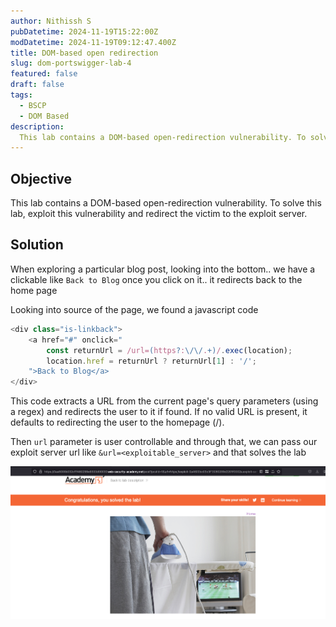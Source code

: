 ```yaml
---
author: Nithissh S
pubDatetime: 2024-11-19T15:22:00Z
modDatetime: 2024-11-19T09:12:47.400Z
title: DOM-based open redirection
slug: dom-portswigger-lab-4
featured: false
draft: false
tags:
  - BSCP
  - DOM Based
description:
  This lab contains a DOM-based open-redirection vulnerability. To solve this lab, exploit this vulnerability and redirect the victim to the exploit server.  
---
```


## Objective 

This lab contains a DOM-based open-redirection vulnerability. To solve this lab, exploit this vulnerability and redirect the victim to the exploit server. 

## Solution 

When exploring a particular blog post, looking into the bottom.. we have a clickable like `Back to Blog` once you click on it.. it redirects back to the home page 

Looking into source of the page, we found a javascript code 

```js
<div class="is-linkback">
    <a href="#" onclick="
        const returnUrl = /url=(https?:\/\/.+)/.exec(location);
        location.href = returnUrl ? returnUrl[1] : '/';
    ">Back to Blog</a>
</div>
```

This code extracts a URL from the current page's query parameters (using a regex) and redirects the user to it if found. If no valid URL is present, it defaults to redirecting the user to the homepage (/).

Then `url` parameter is user controllable and through that, we can pass our exploit server url like `&url=<exploitable_server>` and that solves the lab 

![](../../assets/images/bscp/dom/dom-5.png)